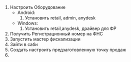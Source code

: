 1. Настроить Оборудование
	- Android:
		1. Установить retail, admin, anydesk
	- Windows:
		1. Установить retail,anydesk, драйвер для ФР
2. Получить Регистрационный номер на ФНС
3. Запустить мастер фискализации
4. Зайти в саби
5. Создать настроить предзаготовленную точку продаж
6. 